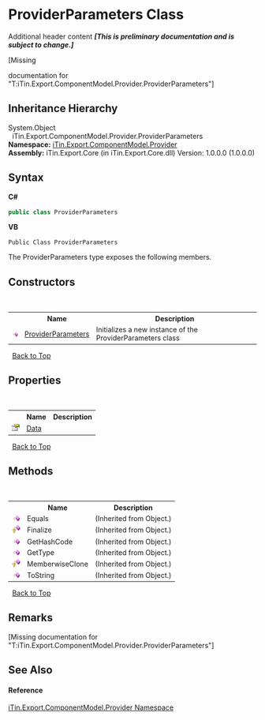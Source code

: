 # ProviderParameters Class
Additional header content _**\[This is preliminary documentation and is subject to change.\]**_

\[Missing <summary> documentation for "T:iTin.Export.ComponentModel.Provider.ProviderParameters"\]


## Inheritance Hierarchy
System.Object<br />&nbsp;&nbsp;iTin.Export.ComponentModel.Provider.ProviderParameters<br />
**Namespace:**&nbsp;<a href="723a96b5-5779-2554-cf17-05149bfcb802">iTin.Export.ComponentModel.Provider</a><br />**Assembly:**&nbsp;iTin.Export.Core (in iTin.Export.Core.dll) Version: 1.0.0.0 (1.0.0.0)

## Syntax

**C#**<br />
``` C#
public class ProviderParameters
```

**VB**<br />
``` VB
Public Class ProviderParameters
```

The ProviderParameters type exposes the following members.


## Constructors
&nbsp;<table><tr><th></th><th>Name</th><th>Description</th></tr><tr><td>![Public method](media/pubmethod.gif "Public method")</td><td><a href="7db31fb7-ada1-3be8-114c-e0a28b134f02">ProviderParameters</a></td><td>
Initializes a new instance of the ProviderParameters class</td></tr></table>&nbsp;
<a href="#providerparameters-class">Back to Top</a>

## Properties
&nbsp;<table><tr><th></th><th>Name</th><th>Description</th></tr><tr><td>![Public property](media/pubproperty.gif "Public property")</td><td><a href="0aff8f25-93c8-6fdb-8682-ff2647c0a4a9">Data</a></td><td /></tr></table>&nbsp;
<a href="#providerparameters-class">Back to Top</a>

## Methods
&nbsp;<table><tr><th></th><th>Name</th><th>Description</th></tr><tr><td>![Public method](media/pubmethod.gif "Public method")</td><td>Equals</td><td> (Inherited from Object.)</td></tr><tr><td>![Protected method](media/protmethod.gif "Protected method")</td><td>Finalize</td><td> (Inherited from Object.)</td></tr><tr><td>![Public method](media/pubmethod.gif "Public method")</td><td>GetHashCode</td><td> (Inherited from Object.)</td></tr><tr><td>![Public method](media/pubmethod.gif "Public method")</td><td>GetType</td><td> (Inherited from Object.)</td></tr><tr><td>![Protected method](media/protmethod.gif "Protected method")</td><td>MemberwiseClone</td><td> (Inherited from Object.)</td></tr><tr><td>![Public method](media/pubmethod.gif "Public method")</td><td>ToString</td><td> (Inherited from Object.)</td></tr></table>&nbsp;
<a href="#providerparameters-class">Back to Top</a>

## Remarks
\[Missing <remarks> documentation for "T:iTin.Export.ComponentModel.Provider.ProviderParameters"\]

## See Also


#### Reference
<a href="723a96b5-5779-2554-cf17-05149bfcb802">iTin.Export.ComponentModel.Provider Namespace</a><br />